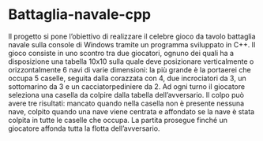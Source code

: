 # Battaglia-navale-cpp
Il progetto si pone l’obiettivo di realizzare il celebre gioco da tavolo battaglia navale sulla
console di Windows tramite un programma sviluppato in C++. Il gioco consiste in uno
scontro tra due giocatori, ognuno dei quali ha a disposizione una tabella 10x10 sulla quale
deve posizionare verticalmente o orizzontalmente 6 navi di varie dimensioni: la più grande
è la portaerei che occupa 5 caselle, seguita dalla corazzata con 4, due incrociatori da 3, un
sottomarino da 3 e un cacciatorpediniere da 2. Ad ogni turno il giocatore seleziona una
casella da colpire dalla tabella dell’avversario. Il colpo può avere tre risultati: mancato
quando nella casella non è presente nessuna nave, colpito quando una nave viene centrata
e affondato se la nave è stata colpita in tutte le caselle che occupa. La partita prosegue
finché un giocatore affonda tutta la flotta dell’avversario.
